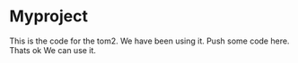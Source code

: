 # Myproject
This is the code for the tom2. We have been using it.
Push some code here.
Thats ok
We can use it.
